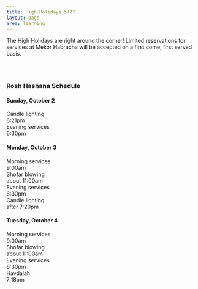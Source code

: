 ```yaml
---
title: High Holidays 5777
layout: page
area: learning
---
```


The High Holidays are right around the corner! Limited reservations for services at Mekor Habracha will be accepted on a first come, first served basis. 

<div class="container-fluid">
<div class="row">
<div class="col-lg-6">
<div class="panel panel-default">
<div class="panel-heading">
<h3 class="panel-title text-center">&nbsp;</h3>
</div>
</div>
</div>
</div>
<div class="row">
<div class="col-lg-12">
<div class="panel panel-primary">
<div class="panel-heading">
<h3 class="panel-title text-center">Rosh Hashana Schedule</h3>
</div>
<div class="panel-body">
<div class="row">
<div class="col-lg-4">
<h4 class="text-center">Sunday, October 2</h4>
<div class="row">
<div class="col-lg-8 text-left">Candle lighting</div>
<div class="col-lg-4 text-right">6:21pm</div>
</div>
<div class="row">
<div class="col-lg-8 text-left">Evening services</div>
<div class="col-lg-4 text-right">6:30pm</div>
</div>
</div>
<div class="col-lg-4">
<h4 class="text-center">Monday, October 3</h4>
<div class="row">
<div class="col-lg-8 text-left">Morning services</div>
<div class="col-lg-4 text-right">9:00am</div>
</div>
<div class="row">
<div class="col-lg-6 text-left">Shofar blowing</div>
<div class="col-lg-6 text-right">about 11:00am</div>
</div>
<div class="row">
<div class="col-lg-8 text-left">Evening services</div>
<div class="col-lg-4 text-right">6:30pm</div>
</div>
<div class="row">
<div class="col-lg-6 text-left">Candle lighting</div>
<div class="col-lg-6 text-right">after 7:20pm</div>
</div>
</div>
<div class="col-lg-4">
<h4 class="text-center">Tuesday, October 4</h4>
<div class="row">
<div class="col-lg-8 text-left">Morning services</div>
<div class="col-lg-4 text-right">9:00am</div>
</div>
<div class="row">
<div class="col-lg-6 text-left">Shofar blowing</div>
<div class="col-lg-6 text-right">about 11:00am</div>
</div>
<div class="row">
<div class="col-lg-8 text-left">Evening services</div>
<div class="col-lg-4 text-right">6:30pm</div>
</div>
<div class="row">
<div class="col-lg-8 text-left">Havdalah</div>
<div class="col-lg-4 text-right">7:18pm</div>
</div>
</div>
</div>
</div>
</div>
</div>
</div>
</div>
